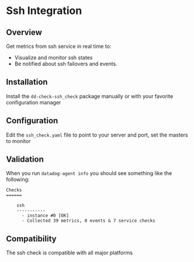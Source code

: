 # Ssh Integration

## Overview

Get metrics from ssh service in real time to:

* Visualize and monitor ssh states
* Be notified about ssh failovers and events.

## Installation

Install the `dd-check-ssh_check` package manually or with your favorite configuration manager

## Configuration

Edit the `ssh_check.yaml` file to point to your server and port, set the masters to monitor

## Validation

When you run `datadog-agent info` you should see something like the following:

    Checks
    ======

        ssh
        -----------
          - instance #0 [OK]
          - Collected 39 metrics, 0 events & 7 service checks

## Compatibility

The ssh check is compatible with all major platforms
